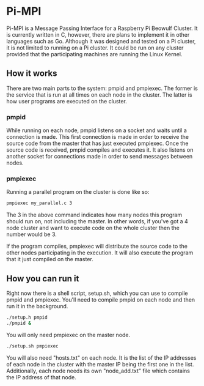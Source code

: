 # Pi-MPI

Pi-MPI is a Message Passing Interface for a Raspberry Pi Beowulf Cluster.  It is
currently written in C, however, there are plans to implement it in other languages
such as Go.  Although it was designed and tested on a Pi cluster, it is not limited
to running on a Pi cluster.  It could be run on any cluster provided that the 
participating machines are running the Linux Kernel.

## How it works

There are two main parts to the system: pmpid and pmpiexec.  The former is the
service that is run at all times on each node in the cluster.  The latter is
how user programs are executed on the cluster.  

### pmpid

While running on each node, pmpid listens on a socket and waits until a connection
is made.  This first connection is made in order to receive the source code 
from the master that has just executed pmpiexec.  Once the source code is 
received, pmpid compiles and executes it.  It also listens on another socket
for connections made in order to send messages between nodes.

### pmpiexec

Running a parallel program on the cluster is done like so:
```sh
pmpiexec my_parallel.c 3
```
The 3 in the above command indicates how many nodes this program should run on,
not including the master.  In other words, if you've got a 4 node cluster and want
to execute code on the whole cluster then the number would be 3.  

If the program compiles, pmpiexec will distribute the source code to the other
nodes participating in the execution.  It will also execute the program that it 
just compiled on the master.

## How you can run it

Right now there is a shell script, setup.sh, which you can use to compile
pmpid and pmpiexec.  You'll need to compile pmpid on each node and then run it
in the background.  
```sh
./setup.h pmpid
./pmpid &
```
You will only need pmpiexec on the master node.
```sh
./setup.sh pmpiexec
```

You will also need "hosts.txt" on each node.  It is the list of the IP
addresses of each node in the cluster with the master IP being the first one 
in the list.  Additionally, each node needs its own "node_add.txt" file which 
contains the IP address of that node.
